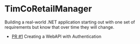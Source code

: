 # TimCoRetailManager
Building a real-world .NET application starting out with one set of requirements but know that over time they will change.

- [PR #1](https://github.com/albertospelta/TimCoRetailManager/pull/1) Creating a WebAPI with Authentication
